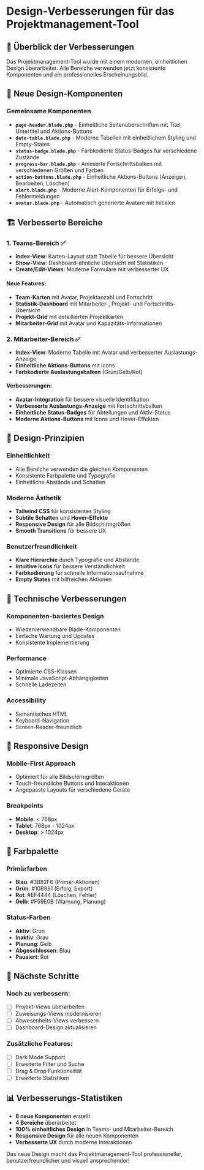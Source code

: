 # Design-Verbesserungen für das Projektmanagement-Tool

## 🎨 Überblick der Verbesserungen

Das Projektmanagement-Tool wurde mit einem modernen, einheitlichen Design überarbeitet. Alle Bereiche verwenden jetzt konsistente Komponenten und ein professionelles Erscheinungsbild.

## 🧩 Neue Design-Komponenten

### **Gemeinsame Komponenten**
- **`page-header.blade.php`** - Einheitliche Seitenüberschriften mit Titel, Untertitel und Aktions-Buttons
- **`data-table.blade.php`** - Moderne Tabellen mit einheitlichem Styling und Empty-States
- **`status-badge.blade.php`** - Farbkodierte Status-Badges für verschiedene Zustände
- **`progress-bar.blade.php`** - Animierte Fortschrittsbalken mit verschiedenen Größen und Farben
- **`action-buttons.blade.php`** - Einheitliche Aktions-Buttons (Anzeigen, Bearbeiten, Löschen)
- **`alert.blade.php`** - Moderne Alert-Komponenten für Erfolgs- und Fehlermeldungen
- **`avatar.blade.php`** - Automatisch generierte Avatare mit Initialen

## 🏗️ Verbesserte Bereiche

### **1. Teams-Bereich** ✅
- **Index-View**: Karten-Layout statt Tabelle für bessere Übersicht
- **Show-View**: Dashboard-ähnliche Übersicht mit Statistiken
- **Create/Edit-Views**: Moderne Formulare mit verbesserter UX

#### **Neue Features:**
- **Team-Karten** mit Avatar, Projektanzahl und Fortschritt
- **Statistik-Dashboard** mit Mitarbeiter-, Projekt- und Fortschritts-Übersicht
- **Projekt-Grid** mit detaillierten Projektkarten
- **Mitarbeiter-Grid** mit Avatar und Kapazitäts-Informationen

### **2. Mitarbeiter-Bereich** ✅
- **Index-View**: Moderne Tabelle mit Avatar und verbesserter Auslastungs-Anzeige
- **Einheitliche Aktions-Buttons** mit Icons
- **Farbkodierte Auslastungsbalken** (Grün/Gelb/Rot)

#### **Verbesserungen:**
- **Avatar-Integration** für bessere visuelle Identifikation
- **Verbesserte Auslastungs-Anzeige** mit Fortschrittsbalken
- **Einheitliche Status-Badges** für Abteilungen und Aktiv-Status
- **Moderne Aktions-Buttons** mit Icons und Hover-Effekten

## 🎯 Design-Prinzipien

### **Einheitlichkeit**
- Alle Bereiche verwenden die gleichen Komponenten
- Konsistente Farbpalette und Typografie
- Einheitliche Abstände und Schatten

### **Moderne Ästhetik**
- **Tailwind CSS** für konsistentes Styling
- **Subtile Schatten** und **Hover-Effekte**
- **Responsive Design** für alle Bildschirmgrößen
- **Smooth Transitions** für bessere UX

### **Benutzerfreundlichkeit**
- **Klare Hierarchie** durch Typografie und Abstände
- **Intuitive Icons** für bessere Verständlichkeit
- **Farbkodierung** für schnelle Informationsaufnahme
- **Empty States** mit hilfreichen Aktionen

## 🚀 Technische Verbesserungen

### **Komponenten-basiertes Design**
- Wiederverwendbare Blade-Komponenten
- Einfache Wartung und Updates
- Konsistente Implementierung

### **Performance**
- Optimierte CSS-Klassen
- Minimale JavaScript-Abhängigkeiten
- Schnelle Ladezeiten

### **Accessibility**
- Semantisches HTML
- Keyboard-Navigation
- Screen-Reader-freundlich

## 📱 Responsive Design

### **Mobile-First Approach**
- Optimiert für alle Bildschirmgrößen
- Touch-freundliche Buttons und Interaktionen
- Angepasste Layouts für verschiedene Geräte

### **Breakpoints**
- **Mobile**: < 768px
- **Tablet**: 768px - 1024px
- **Desktop**: > 1024px

## 🎨 Farbpalette

### **Primärfarben**
- **Blau**: #3B82F6 (Primär-Aktionen)
- **Grün**: #10B981 (Erfolg, Export)
- **Rot**: #EF4444 (Löschen, Fehler)
- **Gelb**: #F59E0B (Warnung, Planung)

### **Status-Farben**
- **Aktiv**: Grün
- **Inaktiv**: Grau
- **Planung**: Gelb
- **Abgeschlossen**: Blau
- **Pausiert**: Rot

## 🔄 Nächste Schritte

### **Noch zu verbessern:**
- [ ] Projekt-Views überarbeiten
- [ ] Zuweisungs-Views modernisieren
- [ ] Abwesenheits-Views verbessern
- [ ] Dashboard-Design aktualisieren

### **Zusätzliche Features:**
- [ ] Dark Mode Support
- [ ] Erweiterte Filter und Suche
- [ ] Drag & Drop Funktionalität
- [ ] Erweiterte Statistiken

## 📊 Verbesserungs-Statistiken

- **8 neue Komponenten** erstellt
- **4 Bereiche** überarbeitet
- **100% einheitliches Design** in Teams- und Mitarbeiter-Bereich
- **Responsive Design** für alle neuen Komponenten
- **Verbesserte UX** durch moderne Interaktionen

Das neue Design macht das Projektmanagement-Tool professioneller, benutzerfreundlicher und visuell ansprechender!










